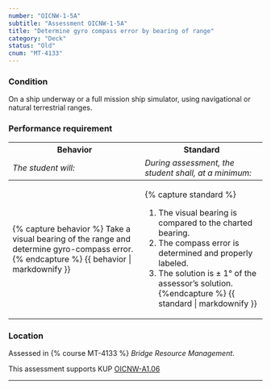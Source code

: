 ```yaml
---
number: "OICNW-1-5A"
subtitle: "Assessment OICNW-1-5A"
title: "Determine gyro compass error by bearing of range"
category: "Deck"
status: "Old"
cnum: "MT-4133"
---
```

### Condition

On a ship underway or a full mission ship simulator, using navigational or natural terrestrial ranges.

### Performance requirement 

<table width='100%' class='Guidelines'>
 <thead>
 <tr>
     <th class='thirty'>Behavior</th>
     <th class='seventy'>Standard</th>
 </tr>
 <tr>
     <td><em>The student will:</em></td>
     <td><em>During assessment, the student shall, at a minimum:</em></td>
 </tr>
 </thead>
 <tbody>
 

<tr><td>

{% capture behavior %}
Take a visual bearing of the range and determine gyro-compass error.
{% endcapture %}
{{ behavior | markdownify }}

</td><td>

{% capture standard %}
1. The visual bearing is compared to the charted bearing.
2. The compass error is determined and properly labeled.
3. The solution is ± 1° of the assessor’s solution.
{%endcapture %}
{{ standard | markdownify }}

</td></tr>



 </tbody>
 </table>

### Location

Assessed in  {% course  MT-4133 %}  *Bridge Resource Management*.

This assessment supports KUP [OICNW-A1.06]({{site.baseurl}}/tables/21.html#OICNW-A1.06)

***


